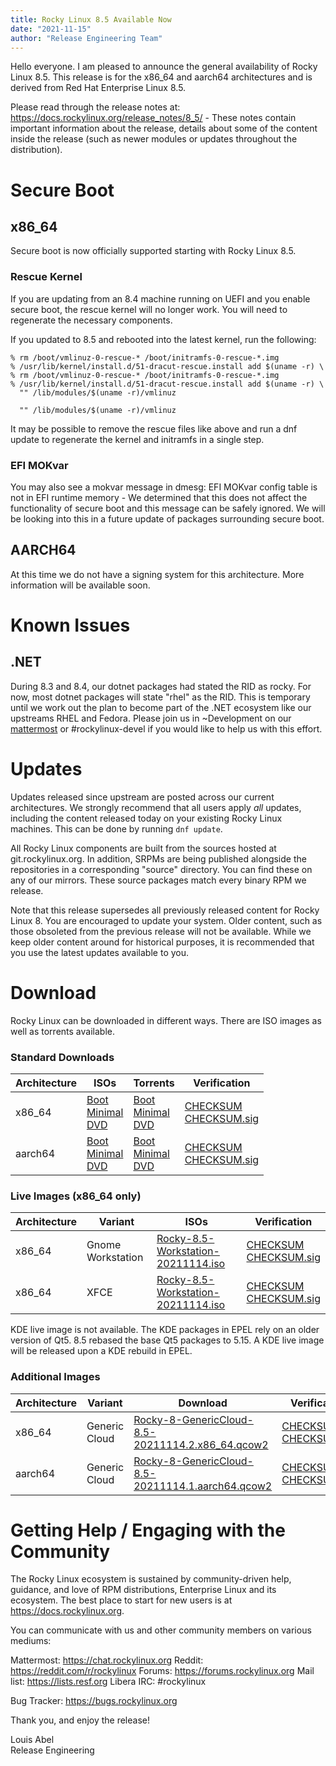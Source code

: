 ```yaml
---
title: Rocky Linux 8.5 Available Now
date: "2021-11-15"
author: "Release Engineering Team"
---
```


Hello everyone. I am pleased to announce the general availability of Rocky Linux 8.5. This release is for the x86_64 and aarch64 architectures and is derived from Red Hat Enterprise Linux 8.5.

Please read through the release notes at: https://docs.rockylinux.org/release_notes/8_5/ - These notes contain important information about the release, details about some of the content inside the release (such as newer modules or updates throughout the distribution).

# Secure Boot

## x86_64

Secure boot is now officially supported starting with Rocky Linux 8.5.

### Rescue Kernel

If you are updating from an 8.4 machine running on UEFI and you enable secure boot, the rescue kernel will no longer work. You will need to regenerate the necessary components.

If you updated to 8.5 and rebooted into the latest kernel, run the following:

```
% rm /boot/vmlinuz-0-rescue-* /boot/initramfs-0-rescue-*.img
% /usr/lib/kernel/install.d/51-dracut-rescue.install add $(uname -r) \
% rm /boot/vmlinuz-0-rescue-* /boot/initramfs-0-rescue-*.img
% /usr/lib/kernel/install.d/51-dracut-rescue.install add $(uname -r) \
  "" /lib/modules/$(uname -r)/vmlinuz

  "" /lib/modules/$(uname -r)/vmlinuz
```

It may be possible to remove the rescue files like above and run a dnf update to regenerate the kernel and initramfs in a single step.

### EFI MOKvar

You may also see a mokvar message in dmesg: EFI MOKvar config table is not in EFI runtime memory - We determined that this does not affect the functionality of secure boot and this message can be safely ignored. We will be looking into this in a future update of packages surrounding secure boot.

## AARCH64

At this time we do not have a signing system for this architecture. More information will be available soon.

# Known Issues

## .NET

During 8.3 and 8.4, our dotnet packages had stated the RID as rocky. For now, most dotnet packages will state "rhel" as the RID. This is temporary until we work out the plan to become part of the .NET ecosystem like our upstreams RHEL and Fedora. Please join us in ~Development on our [mattermost](https://chat.rockylinux.org) or #rockylinux-devel if you would like to help us with this effort.

# Updates

Updates released since upstream are posted across our current architectures. We strongly recommend that all users apply _all_ updates, including the content released today on your existing Rocky Linux machines. This can be done by running `dnf update`.

All Rocky Linux components are built from the sources hosted at git.rockylinux.org. In addition, SRPMs are being published alongside the repositories in a corresponding "source" directory. You can find these on any of our mirrors. These source packages match every binary RPM we release.

Note that this release supersedes all previously released content for Rocky Linux 8. You are encouraged to update your system. Older content, such as those obsoleted from the previous release will not be available. While we keep older content around for historical purposes, it is recommended that you use the latest updates available to you.

# Download

Rocky Linux can be downloaded in different ways. There are ISO images as well as torrents available.

### Standard Downloads

| Architecture | ISOs                                                                                                                                                                                                                                                                                                    | Torrents                                                                                                                                                                                                                                                                                                            | Verification                                                                                                                                                                 |
| ------------ | ------------------------------------------------------------------------------------------------------------------------------------------------------------------------------------------------------------------------------------------------------------------------------------------------------- | ------------------------------------------------------------------------------------------------------------------------------------------------------------------------------------------------------------------------------------------------------------------------------------------------------------------- | ---------------------------------------------------------------------------------------------------------------------------------------------------------------------------- |
| x86_64       | [Boot](https://dl.rockylinux.org/vault/rocky/8.5/isos/x86_64/Rocky-8.5-x86_64-boot.iso)<br> [Minimal](https://dl.rockylinux.org/vault/rocky/8.5/isos/x86_64/Rocky-8.5-x86_64-minimal.iso) <br> [DVD](https://dl.rockylinux.org/vault/rocky/8.5/isos/x86_64/Rocky-8.5-x86_64-dvd1.iso)       | [Boot](https://dl.rockylinux.org/vault/rocky/8.5/isos/x86_64/Rocky-8.5-x86_64-boot.iso)<br> [Minimal](https://dl.rockylinux.org/vault/rocky/8.5/isos/x86_64/Rocky-8.5-x86_64-minimal.torrent) <br> [DVD](https://dl.rockylinux.org/vault/rocky/8.5/isos/x86_64/Rocky-8.5-x86_64-dvd1.torrent)       | [CHECKSUM](https://dl.rockylinux.org/vault/rocky/8.5/isos/x86_64/CHECKSUM) <br> [CHECKSUM.sig](https://dl.rockylinux.org/vault/rocky/8.5/isos/x86_64/CHECKSUM.sig)   |
| aarch64      | [Boot](https://dl.rockylinux.org/vault/rocky/8.5/isos/aarch64/Rocky-8.5-aarch64-boot.iso)<br> [Minimal](https://dl.rockylinux.org/vault/rocky/8.5/isos/aarch64/Rocky-8.5-aarch64-minimal.iso) <br> [DVD](https://dl.rockylinux.org/vault/rocky/8.5/isos/aarch64/Rocky-8.5-aarch64-dvd1.iso) | [Boot](https://dl.rockylinux.org/vault/rocky/8.5/isos/aarch64/Rocky-8.5-aarch64-boot.torrent)<br> [Minimal](https://dl.rockylinux.org/vault/rocky/8.5/isos/aarch64/Rocky-8.5-aarch64-minimal.torrent) <br> [DVD](https://dl.rockylinux.org/vault/rocky/8.5/isos/aarch64/Rocky-8.5-aarch64-dvd1.torrent) | [CHECKSUM](https://dl.rockylinux.org/vault/rocky/8.5/isos/aarch64/CHECKSUM) <br> [CHECKSUM.sig](https://dl.rockylinux.org/vault/rocky/8.5/isos/aarch64/CHECKSUM.sig) |

### Live Images (x86_64 only)

| Architecture | Variant           | ISOs                                                                                                                               | Verification                                                                                                                                                               |
| ------------ | ----------------- | ---------------------------------------------------------------------------------------------------------------------------------- | -------------------------------------------------------------------------------------------------------------------------------------------------------------------------- |
| x86_64       | Gnome Workstation | [Rocky-8.5-Workstation-20211114.iso](https://dl.rockylinux.org/vault/rocky/8.5/Live/x86_64/Rocky-8.5-Workstation-20211114.iso) | [CHECKSUM](https://dl.rockylinux.org/vault/rocky/8.5/Live/x86_64/CHECKSUM) <br> [CHECKSUM.sig](https://dl.rockylinux.org/vault/rocky/8.5/Live/x86_64/CHECKSUM.sig) |
| x86_64       | XFCE              | [Rocky-8.5-Workstation-20211114.iso](https://dl.rockylinux.org/vault/rocky/8.5/Live/x86_64/Rocky-8.5-XFCE-20211115.iso)        | [CHECKSUM](https://dl.rockylinux.org/vault/rocky/8.5/Live/x86_64/CHECKSUM) <br> [CHECKSUM.sig](https://dl.rockylinux.org/vault/rocky/8.5/Live/x86_64/CHECKSUM.sig) |

KDE live image is not available. The KDE packages in EPEL rely on an older
version of Qt5. 8.5 rebased the base Qt5 packages to 5.15. A KDE live image will
be released upon a KDE rebuild in EPEL.

### Additional Images

| Architecture | Variant       | Download                                                                                                                                                 | Verification                                                                                                                                               |
| ------------ | ------------- | -------------------------------------------------------------------------------------------------------------------------------------------------------- | ---------------------------------------------------------------------------------------------------------------------------------------------------------- |
| x86_64       | Generic Cloud | [Rocky-8-GenericCloud-8.5-20211114.2.x86_64.qcow2](https://dl.rockylinux.org/vault/rocky/8.5/images/Rocky-8-GenericCloud-8.5-20211114.2.x86_64.qcow2)   | [CHECKSUM](https://dl.rockylinux.org/vault/rocky/8.5/images/CHECKSUM) <br> [CHECKSUM.sig](https://dl.rockylinux.org/vault/rocky/8.5/images/CHECKSUM.sig) |
| aarch64      | Generic Cloud | [Rocky-8-GenericCloud-8.5-20211114.1.aarch64.qcow2](https://dl.rockylinux.org/vault/rocky/8.5/images/Rocky-8-GenericCloud-8.5.20211114.1.aarch64.qcow2) | [CHECKSUM](https://dl.rockylinux.org/vault/rocky/8.5/images/aarch64/CHECKSUM) <br> [CHECKSUM.sig](https://dl.rockylinux.org/vault/rocky/8.5/images/aarch64/CHECKSUM.sig) |

# Getting Help / Engaging with the Community

The Rocky Linux ecosystem is sustained by community-driven help, guidance, and love of RPM distributions, Enterprise Linux and its ecosystem. The best place to start for new users is at https://docs.rockylinux.org.

You can communicate with us and other community members on various mediums:

Mattermost: https://chat.rockylinux.org
Reddit: https://reddit.com/r/rockylinux
Forums: https://forums.rockylinux.org
Mail list: https://lists.resf.org
Libera IRC: #rockylinux

Bug Tracker: https://bugs.rockylinux.org

Thank you, and enjoy the release!

Louis Abel<br>
Release Engineering
